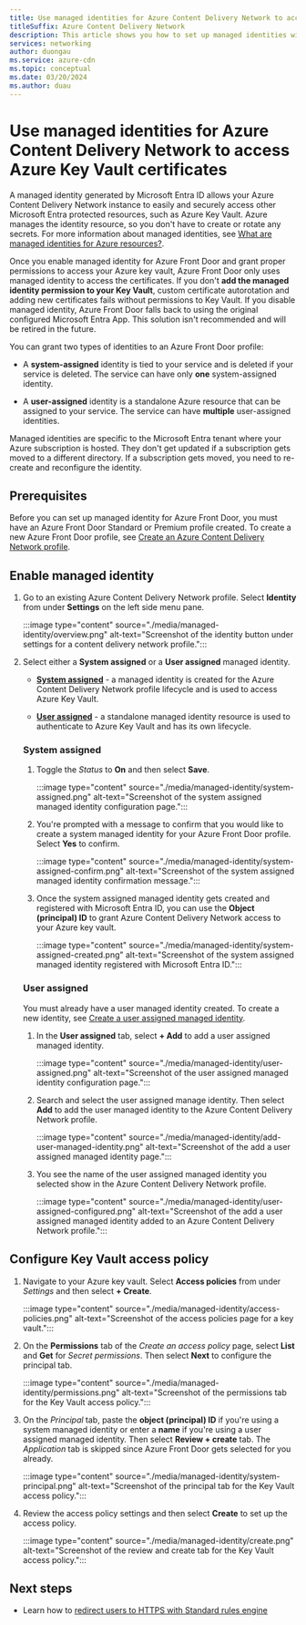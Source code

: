 ```yaml
---
title: Use managed identities for Azure Content Delivery Network to access Azure Key Vault certificates
titleSuffix: Azure Content Delivery Network
description: This article shows you how to set up managed identities with Azure Content Delivery Network to access certificates in an Azure key vault.
services: networking
author: duongau
ms.service: azure-cdn
ms.topic: conceptual
ms.date: 03/20/2024
ms.author: duau
---
```


# Use managed identities for Azure Content Delivery Network to access Azure Key Vault certificates

A managed identity generated by Microsoft Entra ID allows your Azure Content Delivery Network instance to easily and securely access other Microsoft Entra protected resources, such as Azure Key Vault. Azure manages the identity resource, so you don't have to create or rotate any secrets. For more information about managed identities, see [What are managed identities for Azure resources?](../active-directory/managed-identities-azure-resources/overview.md).

Once you enable managed identity for Azure Front Door and grant proper permissions to access your Azure key vault, Azure Front Door only uses managed identity to access the certificates. If you don't **add the managed identity permission to your Key Vault**, custom certificate autorotation and adding new certificates fails without permissions to Key Vault. If you disable managed identity, Azure Front Door falls back to using the original configured Microsoft Entra App. This solution isn't recommended and will be retired in the future.

You can grant two types of identities to an Azure Front Door profile:

- A **system-assigned** identity is tied to your service and is deleted if your service is deleted. The service can have only **one** system-assigned identity.

- A **user-assigned** identity is a standalone Azure resource that can be assigned to your service. The service can have **multiple** user-assigned identities.

Managed identities are specific to the Microsoft Entra tenant where your Azure subscription is hosted. They don't get updated if a subscription gets moved to a different directory. If a subscription gets moved, you need to re-create and reconfigure the identity.

## Prerequisites

Before you can set up managed identity for Azure Front Door, you must have an Azure Front Door Standard or Premium profile created. To create a new Azure Front Door profile, see [Create an Azure Content Delivery Network profile](../cdn/cdn-create-new-endpoint.md).

## Enable managed identity

1. Go to an existing Azure Content Delivery Network profile. Select **Identity** from under **Settings** on the left side menu pane.

    :::image type="content" source="./media/managed-identity/overview.png" alt-text="Screenshot of the identity button under settings for a content delivery network profile.":::

1. Select either a **System assigned** or a **User assigned** managed identity.

    - **[System assigned](#system-assigned)** - a managed identity is created for the Azure Content Delivery Network profile lifecycle and is used to access Azure Key Vault.

    - **[User assigned](#user-assigned)** - a standalone managed identity resource is used to authenticate to Azure Key Vault and has its own lifecycle.

    ### System assigned

    1. Toggle the *Status* to **On** and then select **Save**.

        :::image type="content" source="./media/managed-identity/system-assigned.png" alt-text="Screenshot of the system assigned managed identity configuration page.":::

    1. You're prompted with a message to confirm that you would like to create a system managed identity for your Azure Front Door profile. Select **Yes** to confirm.

        :::image type="content" source="./media/managed-identity/system-assigned-confirm.png" alt-text="Screenshot of the system assigned managed identity confirmation message.":::

    1. Once the system assigned managed identity gets created and registered with Microsoft Entra ID, you can use the **Object (principal) ID** to grant Azure Content Delivery Network access to your Azure key vault.

        :::image type="content" source="./media/managed-identity/system-assigned-created.png" alt-text="Screenshot of the system assigned managed identity registered with Microsoft Entra ID.":::

    ### User assigned

    You must already have a user managed identity created. To create a new identity, see [Create a user assigned managed identity](../active-directory/managed-identities-azure-resources/how-manage-user-assigned-managed-identities.md).

    1. In the **User assigned** tab, select **+ Add** to add a user assigned managed identity.

        :::image type="content" source="./media/managed-identity/user-assigned.png" alt-text="Screenshot of the user assigned managed identity configuration page.":::

    1. Search and select the user assigned manage identity. Then select **Add** to add the user managed identity to the Azure Content Delivery Network profile.

        :::image type="content" source="./media/managed-identity/add-user-managed-identity.png" alt-text="Screenshot of the add a user assigned managed identity page.":::

    1. You see the name of the user assigned managed identity you selected show in the Azure Content Delivery Network profile.

        :::image type="content" source="./media/managed-identity/user-assigned-configured.png" alt-text="Screenshot of the add a user assigned managed identity added to an Azure Content Delivery Network profile.":::

## Configure Key Vault access policy

1. Navigate to your Azure key vault. Select **Access policies** from under *Settings* and then select **+ Create**.

    :::image type="content" source="./media/managed-identity/access-policies.png" alt-text="Screenshot of the access policies page for a key vault.":::

1. On the **Permissions** tab of the *Create an access policy* page, select **List** and **Get** for *Secret permissions*. Then select **Next** to configure the principal tab.

    :::image type="content" source="./media/managed-identity/permissions.png" alt-text="Screenshot of the permissions tab for the Key Vault access policy.":::

1. On the *Principal* tab, paste the **object (principal) ID** if you're using a system managed identity or enter a **name** if you're using a user assigned managed identity. Then select **Review + create** tab. The *Application* tab is skipped since Azure Front Door gets selected for you already.

    :::image type="content" source="./media/managed-identity/system-principal.png" alt-text="Screenshot of the principal tab for the Key Vault access policy.":::

1. Review the access policy settings and then select **Create** to set up the access policy.

    :::image type="content" source="./media/managed-identity/create.png" alt-text="Screenshot of the review and create tab for the Key Vault access policy.":::

## Next steps

- Learn how to [redirect users to HTTPS with Standard rules engine](cdn-standard-rules-engine.md)
